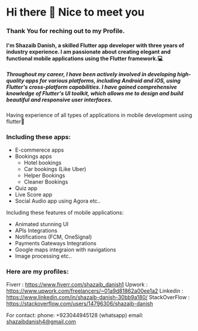 # Hi there 👋 Nice to meet you

### Thank You for reching out to my Profile.                                                                                      

#### I'm Shazaib Danish, a skilled Flutter app developer with three years of industry experience. I am passionate about creating elegant and functional mobile applications using the Flutter framework.💻

##### Throughout my career, I have been actively involved in developing high-quality apps for various platforms, including Android and iOS, using Flutter's cross-platform capabilities. I have gained comprehensive knowledge of Flutter's UI toolkit, which allows me to design and build beautiful and responsive user interfaces.

Having experience of all types of applications in mobile development using flutter📱

### Including these apps:

* E-commerece apps
* Bookings apps 
  * Hotel bookings
  * Car bookings (Like Uber)
  * Helper Bookings
  * Cleaner Bookings
* Quiz app
* Live Score app
* Social Audio app using Agora etc..

Including these features of mobile applications: 

* Animated stunning UI
* APIs Integrations
* Notifications (FCM, OneSignal)
* Payments Gateways Integrations
* Google maps integraion with navigations
* Image processing etc..


### Here are my profiles:

Fiverr : https://www.fiverr.com/shazaib_danish1
Upwork : https://www.upwork.com/freelancers/~01a9d81862a00ee1a2
Linkedin : https://www.linkedin.com/in/shazaib-danish-30bb9a180/
StackOverFlow : https://stackoverflow.com/users/14796306/shazaib-danish

For contact: 
phone: +923044945128 (whatsapp)
email: shazaibdanish4@gmail.com



